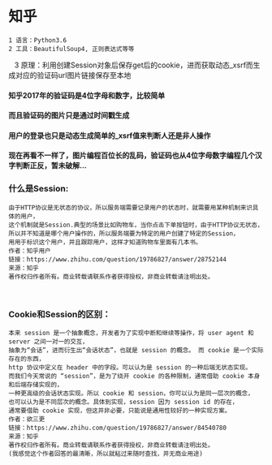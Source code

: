 # 知乎

    1 语言：Python3.6
    2 工具：BeautifulSoup4, 正则表达式等等
    3 原理：利用创建Session对象后保存get后的cookie，进而获取动态_xsrf而生成对应的验证码url图片链接保存至本地

#### 知乎2017年的验证码是4位字母和数字，比较简单
#### 而且验证码的图片只是通过时间戳生成
#### 用户的登录也只是动态生成简单的_xsrf值来判断人还是非人操作
#### 现在再看不一样了，图片编程百位长的乱码，验证码也从4位字母数字编程几个汉字判断正反，暂未破解...


### 什么是Session:

    由于HTTP协议是无状态的协议，所以服务端需要记录用户的状态时，就需要用某种机制来识具体的用户，
    这个机制就是Session.典型的场景比如购物车，当你点击下单按钮时，由于HTTP协议无状态，
    所以并不知道是哪个用户操作的，所以服务端要为特定的用户创建了特定的Session，
    用用于标识这个用户，并且跟踪用户，这样才知道购物车里面有几本书。
    作者：知乎用户
    链接：https://www.zhihu.com/question/19786827/answer/28752144
    来源：知乎
    著作权归作者所有。商业转载请联系作者获得授权，非商业转载请注明出处。
    
    
    
### Cookie和Session的区别：
    
    本来 session 是一个抽象概念，开发者为了实现中断和继续等操作，将 user agent 和 server 之间一对一的交互，
    抽象为“会话”，进而衍生出“会话状态”，也就是 session 的概念。 而 cookie 是一个实际存在的东西，
    http 协议中定义在 header 中的字段。可以认为是 session 的一种后端无状态实现。
    而我们今天常说的 “session”，是为了绕开 cookie 的各种限制，通常借助 cookie 本身和后端存储实现的，
    一种更高级的会话状态实现。所以 cookie 和 session，你可以认为是同一层次的概念，
    也可以认为是不同层次的概念。具体到实现，session 因为 session id 的存在，
    通常要借助 cookie 实现，但这并非必要，只能说是通用性较好的一种实现方案。
    作者：欲三更
    链接：https://www.zhihu.com/question/19786827/answer/84540780
    来源：知乎
    著作权归作者所有。商业转载请联系作者获得授权，非商业转载请注明出处。
    (我感觉这个作者回答的最清晰，所以就粘过来随时查找，并无商业用途)
